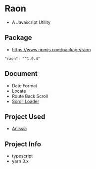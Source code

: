 # Raon
- A Javascript Utility

## Package
- https://www.npmjs.com/package/raon

```
"raon": "^1.0.4"
```

## Document
- Date Format
- Locate
- Route Back Scroll
- [Scroll Loader](./document/scroll-loader.md)

## Project Used
- [Anissia](https://github.com/anissia-net/anissia-web)

## Project Info
- typescript
- yarn 3.x
